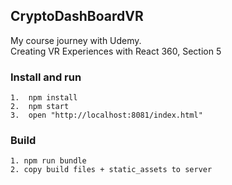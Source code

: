 ## CryptoDashBoardVR
My course journey with Udemy.<br>
Creating VR Experiences with React 360, Section 5

### Install and run
```
1.  npm install
2.  npm start
3.  open "http://localhost:8081/index.html"
```

### Build
```
1. npm run bundle
2. copy build files + static_assets to server
```
